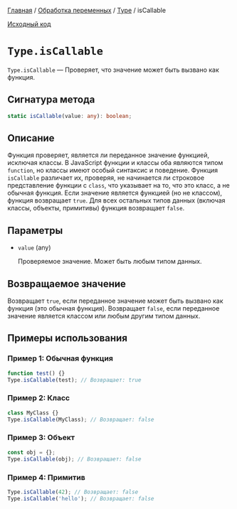 [Главная](../../../README.md) / [Обработка переменных](../../variables.md) / [Type](../Type.md) /
isCallable

[Исходный код](../../../src/variables/Type.mjs)

# `Type.isCallable`

`Type.isCallable` &mdash; Проверяет, что значение может быть вызвано как функция.

## Сигнатура метода

```ts
static isCallable(value: any): boolean;
```

## Описание

Функция проверяет, является ли переданное значение функцией, исключая классы. В JavaScript функции и
классы оба являются типом `function`, но классы имеют особый синтаксис и поведение. Функция
`isCallable` различает их, проверяя, не начинается ли строковое представление функции с `class`, что
указывает на то, что это класс, а не обычная функция. Если значение является функцией (но не
классом), функция возвращает `true`. Для всех остальных типов данных (включая классы, объекты,
примитивы) функция возвращает `false`.

## Параметры

-   `value` (any)

    Проверяемое значение. Может быть любым типом данных.

## Возвращаемое значение

Возвращает `true`, если переданное значение может быть вызвано как функция (это обычная функция).
Возвращает `false`, если переданное значение является классом или любым другим типом данных.

## Примеры использования

### Пример 1: Обычная функция

```js
function test() {}
Type.isCallable(test); // Возвращает: true
```

### Пример 2: Класс

```js
class MyClass {}
Type.isCallable(MyClass); // Возвращает: false
```

### Пример 3: Объект

```js
const obj = {};
Type.isCallable(obj); // Возвращает: false
```

### Пример 4: Примитив

```js
Type.isCallable(42); // Возвращает: false
Type.isCallable('hello'); // Возвращает: false
```
